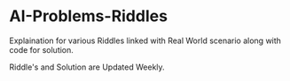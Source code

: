 #  AI-Problems-Riddles
Explaination for various Riddles linked with Real World scenario along with code for solution.

Riddle's and Solution are Updated Weekly.


